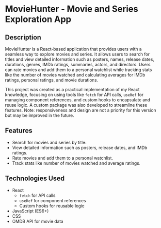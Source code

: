 # MovieHunter - Movie and Series Exploration App

## Description

MovieHunter is a React-based application that provides users with a seamless way to explore movies and series. It allows users to search for titles and view detailed information such as posters, names, release dates, durations, genres, IMDb ratings, summaries, actors, and directors. Users can rate movies and add them to a personal watchlist while tracking stats like the number of movies watched and calculating averages for IMDb ratings, personal ratings, and movie durations.

This project was created as a practical implementation of my React knowledge, focusing on using tools like `fetch` for API calls, `useRef` for managing component references, and custom hooks to encapsulate and reuse logic. A custom package was also developed to streamline these features. Note: responsiveness and design are not a priority for this version but may be improved in the future.

## Features

- Search for movies and series by title.
- View detailed information such as posters, release dates, and IMDb ratings.
- Rate movies and add them to a personal watchlist.
- Track stats like number of movies watched and average ratings.

## Technologies Used

- React
  - `fetch` for API calls
  - `useRef` for component references
  - Custom hooks for reusable logic
- JavaScript (ES6+)
- CSS
- OMDB API for movie data

